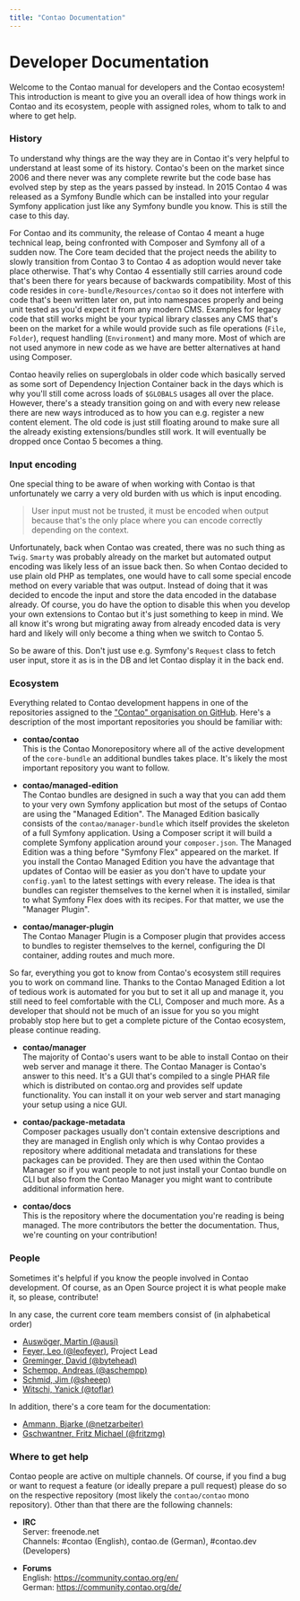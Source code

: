 ```yaml
---
title: "Contao Documentation"
---
```


# Developer Documentation

Welcome to the Contao manual for developers and the Contao ecosystem!
This introduction is meant to give you an overall idea of how things work in Contao and its ecosystem, people with assigned
roles, whom to talk to and where to get help.

### History

To understand why things are the way they are in Contao it's very helpful to understand at least some of its history.
Contao's been on the market since 2006 and there never was any complete rewrite but the code base has evolved
step by step as the years passed by instead. In 2015 Contao 4 was released as a Symfony Bundle which can be installed
into your regular Symfony application just like any Symfony bundle you know.
This is still the case to this day.

For Contao and its community, the release of Contao 4 meant a huge technical leap, being confronted with Composer and Symfony
all of a sudden now.
The Core team decided that the project needs the ability to slowly transition from Contao 3 to Contao 4 as adoption would
never take place otherwise. That's why Contao 4 essentially still carries around code that's been there for years because
of backwards compatibility.
Most of this code resides in `core-bundle/Resources/contao` so it does not interfere with code that's been written later
on, put into namespaces properly and being unit tested as you'd expect it from any modern CMS.
Examples for legacy code that still works might be your typical library classes any CMS that's been on the market for
a while would provide such as file operations (`File`, `Folder`), request handling (`Environment`) and many more. Most
of which are not used anymore in new code as we have are better alternatives at hand using Composer.

Contao heavily relies on superglobals in older code which basically served as some sort of Dependency Injection Container
back in the days which is why you'll still come across loads of `$GLOBALS` usages all over the place.
However, there's a steady transition going on and with every new release there are new ways introduced as to how you can
e.g. register a new content element. The old code is just still floating around to make sure all the already existing
extensions/bundles still work. It will eventually be dropped once Contao 5 becomes a thing.

### Input encoding

One special thing to be aware of when working with Contao is that unfortunately we carry a very old burden with us which
is input encoding.

> User input must not be trusted, it must be encoded when output because that's the only place where you can encode
> correctly depending on the context.

Unfortunately, back when Contao was created, there was no such thing as `Twig`. `Smarty` was probably already on the market
but automated output encoding was likely less of an issue back then.
So when Contao decided to use plain old PHP as templates, one would have to call some special encode method on every
variable that was output. Instead of doing that it was decided to encode the input and store the data encoded in the
database already. Of course, you do have the option to disable this when you develop your own extensions to Contao but
it's just something to keep in mind. We all know it's wrong but migrating away from already encoded data is very hard
and likely will only become a thing when we switch to Contao 5.

So be aware of this. Don't just use e.g. Symfony's `Request` class to fetch user input, store it as is in the DB and
let Contao display it in the back end.

### Ecosystem

Everything related to Contao development happens in one of the repositories assigned to the ["Contao" organisation on
GitHub][1]. Here's a description of the most important repositories you should be familiar with:

* **contao/contao**<br>
  This is the Contao Monorepository where all of the active development of the `core-bundle` an additional bundles takes
  place. It's likely the most important repository you want to follow.

* **contao/managed-edition**<br>
  The Contao bundles are designed in such a way that you can add them to your very own Symfony application but most of
  the setups of Contao are using the "Managed Edition". The Managed Edition basically consists of the `contao/manager-bundle`
  which itself provides the skeleton of a full Symfony application. Using a Composer script it will build a complete
  Symfony application around your `composer.json`. The Managed Edition was a thing before "Symfony Flex" appeared on the
  market. If you install the Contao Managed Edition you have the advantage that updates of Contao will be easier as you
  don't have to update your `config.yaml` to the latest settings with every release.
  The idea is that bundles can register themselves to the kernel when it is installed, similar to what Symfony Flex does
  with its recipes. For that matter, we use the "Manager Plugin".
  
* **contao/manager-plugin**<br>
  The Contao Manager Plugin is a Composer plugin that provides access to bundles to register themselves to the kernel,
  configuring the DI container, adding routes and much more.

So far, everything you got to know from Contao's ecosystem still requires you to work on command line. Thanks to the
Contao Managed Edition a lot of tedious work is automated for you but to set it all up and manage it, you still need to
feel comfortable with the CLI, Composer and much more. As a developer that should not be much of an issue for you so you
might probably stop here but to get a complete picture of the Contao ecosystem, please continue reading.
  
* **contao/manager**<br>
  The majority of Contao's users want to be able to install Contao on their web server and manage it there.
  The Contao Manager is Contao's answer to this need. It's a GUI that's compiled to a single PHAR file which is distributed
  on contao.org and provides self update functionality. You can install it on your web server and start managing your
  setup using a nice GUI.

* **contao/package-metadata**<br>
  Composer packages usually don't contain extensive descriptions and they are managed in English only which is why
  Contao provides a repository where additional metadata and translations for these packages can be provided. They
  are then used within the Contao Manager so if you want people to not just install your Contao bundle on CLI but also
  from the Contao Manager you might want to contribute additional information here.
  
* **contao/docs**<br>
  This is the repository where the documentation you're reading is being managed. The more contributors the better the
  documentation. Thus, we're counting on your contribution!
  
  
### People

Sometimes it's helpful if you know the people involved in Contao development. Of course, as an Open Source project
it is what people make it, so please, contribute!

In any case, the current core team members consist of (in alphabetical order)

* [Auswöger, Martin (@ausi)](https://github.com/ausi) 
* [Feyer, Leo (@leofeyer)](https://github.com/leofeyer), Project Lead 
* [Greminger, David (@bytehead)](https://github.com/bytehead) 
* [Schempp, Andreas (@aschempp)](https://github.com/aschempp) 
* [Schmid, Jim (@sheeep)](https://github.com/sheeep) 
* [Witschi, Yanick (@toflar)](https://github.com/toflar) 

In addition, there's a core team for the documentation:

* [Ammann, Bjarke (@netzarbeiter)](https://github.com/netzarbeiter) 
* [Gschwantner, Fritz Michael (@fritzmg)](https://github.com/fritzmg) 

### Where to get help

Contao people are active on multiple channels. Of course, if you find a bug or want to request a feature (or ideally
prepare a pull request) please do so on the respective repository (most likely the `contao/contao` mono repository).
Other than that there are the following channels:

* **IRC**<br>
  Server: freenode.net<br>
  Channels: #contao (English), contao.de (German), #contao.dev (Developers)
  
* **Forums**<br>
  English: https://community.contao.org/en/<br>
  German: https://community.contao.org/de/


[1]: https://github.com/contao
